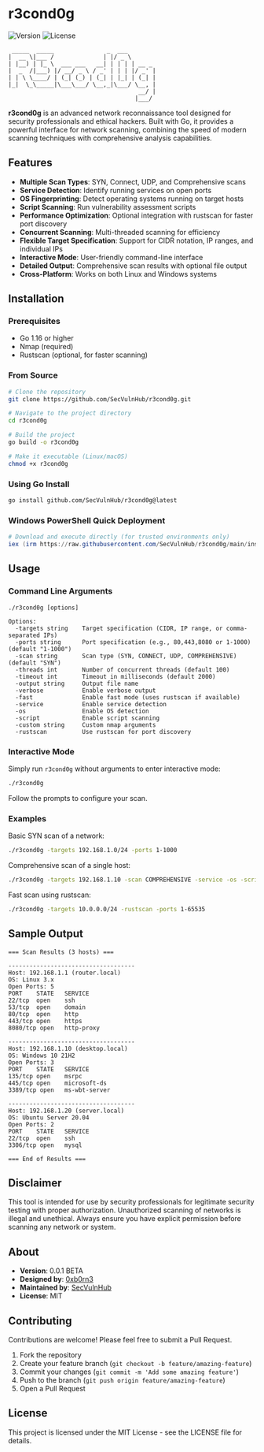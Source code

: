 # r3cond0g

![Version](https://img.shields.io/badge/version-0.0.1--beta-orange)
![License](https://img.shields.io/badge/license-MIT-blue)

```
 _____  _____               _  ___       
|  __ \|___ /              | |/ _ \      
| |__) | |_ \  ___ ___   __| | | | | __ _
|  _  /|___) |/ __/ _ \ / _' | | | |/ _' |
| | \ \____/ | (_| (_) | (_| | |_| | (_| |
|_|  \_\_____|\___\___/ \__,_|\___/ \__, |
                                     __/ |
                                    |___/ 
```

**r3cond0g** is an advanced network reconnaissance tool designed for security professionals and ethical hackers. Built with Go, it provides a powerful interface for network scanning, combining the speed of modern scanning techniques with comprehensive analysis capabilities.

## Features

- **Multiple Scan Types**: SYN, Connect, UDP, and Comprehensive scans
- **Service Detection**: Identify running services on open ports
- **OS Fingerprinting**: Detect operating systems running on target hosts
- **Script Scanning**: Run vulnerability assessment scripts
- **Performance Optimization**: Optional integration with rustscan for faster port discovery
- **Concurrent Scanning**: Multi-threaded scanning for efficiency
- **Flexible Target Specification**: Support for CIDR notation, IP ranges, and individual IPs
- **Interactive Mode**: User-friendly command-line interface
- **Detailed Output**: Comprehensive scan results with optional file output
- **Cross-Platform**: Works on both Linux and Windows systems

## Installation

### Prerequisites

- Go 1.16 or higher
- Nmap (required)
- Rustscan (optional, for faster scanning)

### From Source

```bash
# Clone the repository
git clone https://github.com/SecVulnHub/r3cond0g.git

# Navigate to the project directory
cd r3cond0g

# Build the project
go build -o r3cond0g

# Make it executable (Linux/macOS)
chmod +x r3cond0g
```

### Using Go Install

```bash
go install github.com/SecVulnHub/r3cond0g@latest
```

### Windows PowerShell Quick Deployment

```powershell
# Download and execute directly (for trusted environments only)
iex (irm https://raw.githubusercontent.com/SecVulnHub/r3cond0g/main/install.ps1)
```

## Usage

### Command Line Arguments

```
./r3cond0g [options]

Options:
  -targets string    Target specification (CIDR, IP range, or comma-separated IPs)
  -ports string      Port specification (e.g., 80,443,8080 or 1-1000) (default "1-1000")
  -scan string       Scan type (SYN, CONNECT, UDP, COMPREHENSIVE) (default "SYN")
  -threads int       Number of concurrent threads (default 100)
  -timeout int       Timeout in milliseconds (default 2000)
  -output string     Output file name
  -verbose           Enable verbose output
  -fast              Enable fast mode (uses rustscan if available)
  -service           Enable service detection
  -os                Enable OS detection
  -script            Enable script scanning
  -custom string     Custom nmap arguments
  -rustscan          Use rustscan for port discovery
```

### Interactive Mode

Simply run `r3cond0g` without arguments to enter interactive mode:

```bash
./r3cond0g
```

Follow the prompts to configure your scan.

### Examples

Basic SYN scan of a network:
```bash
./r3cond0g -targets 192.168.1.0/24 -ports 1-1000
```

Comprehensive scan of a single host:
```bash
./r3cond0g -targets 192.168.1.10 -scan COMPREHENSIVE -service -os -script
```

Fast scan using rustscan:
```bash
./r3cond0g -targets 10.0.0.0/24 -rustscan -ports 1-65535
```

## Sample Output

```
=== Scan Results (3 hosts) ===

------------------------------------
Host: 192.168.1.1 (router.local)
OS: Linux 3.x
Open Ports: 5
PORT    STATE   SERVICE
22/tcp  open    ssh
53/tcp  open    domain
80/tcp  open    http
443/tcp open    https
8080/tcp open   http-proxy

------------------------------------
Host: 192.168.1.10 (desktop.local)
OS: Windows 10 21H2
Open Ports: 3
PORT    STATE   SERVICE
135/tcp open    msrpc
445/tcp open    microsoft-ds
3389/tcp open   ms-wbt-server

------------------------------------
Host: 192.168.1.20 (server.local)
OS: Ubuntu Server 20.04
Open Ports: 2
PORT    STATE   SERVICE
22/tcp  open    ssh
3306/tcp open   mysql

=== End of Results ===
```

## Disclaimer

This tool is intended for use by security professionals for legitimate security testing with proper authorization. Unauthorized scanning of networks is illegal and unethical. Always ensure you have explicit permission before scanning any network or system.

## About

- **Version**: 0.0.1 BETA
- **Designed by**: [0xb0rn3](https://github.com/0xb0rn3)
- **Maintained by**: [SecVulnHub](https://github.com/SecVulnHub)
- **License**: MIT

## Contributing

Contributions are welcome! Please feel free to submit a Pull Request.

1. Fork the repository
2. Create your feature branch (`git checkout -b feature/amazing-feature`)
3. Commit your changes (`git commit -m 'Add some amazing feature'`)
4. Push to the branch (`git push origin feature/amazing-feature`)
5. Open a Pull Request

## License

This project is licensed under the MIT License - see the LICENSE file for details.
